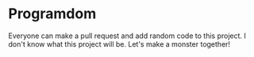 # Programdom
Everyone can make a pull request and add random code to this project. I don't know what this project will be. Let's make a monster together!
